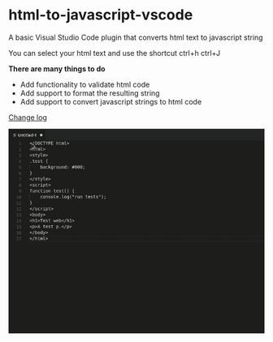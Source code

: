 # html-to-javascript-vscode
A basic Visual Studio Code plugin that converts html text to javascript string

You can select your html text and use the shortcut ctrl+h ctrl+J

**There are many things to do**
* Add functionality to validate html code
* Add support to format the resulting string
* Add support to convert javascript strings to html code

[Change log](https://github.com/evileumas/html-to-javascript-vscode/blob/master/CHANGELOG.md)

![converting and html text to javascript string](https://raw.githubusercontent.com/evileumas/html-to-javascript-vscode/master/gif/htmltostring.gif)